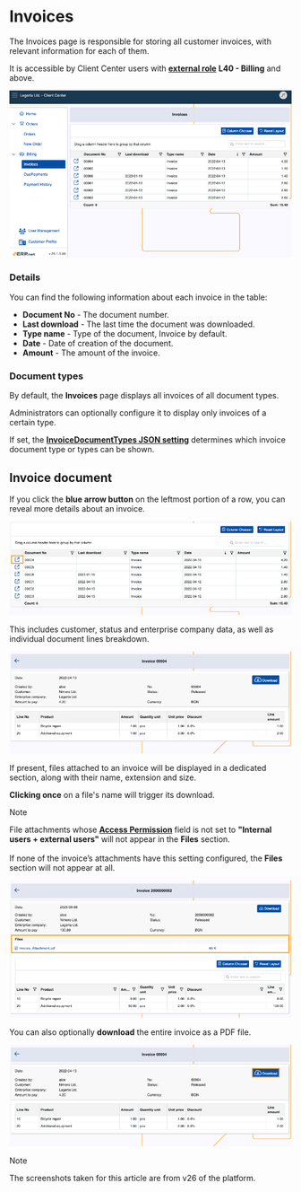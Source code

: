 # Invoices

The Invoices page is responsible for storing all customer invoices, with relevant information for each of them. 

It is accessible by Client Center users with **[external role](https://docs.erp.net/tech/modules/crm/sales/customers/external-access.html#roles)** **L40 - Billing** and above.

![pictures](pictures/invoices_module.png)

### Details

You can find the following information about each invoice in the table:

- **Document No** - The document number.
- **Last download** - The last time the document was downloaded.
- **Type name** - Type of the document, Invoice by default.
- **Date** - Date of creation of the document.
- **Amount** - The amount of the invoice.

### Document types

By default, the **Invoices** page displays all invoices of all document types.

Administrators can optionally configure it to display only invoices of a certain type. 

If set, the **[InvoiceDocumentTypes JSON setting](https://docs.erp.net/tech/modules/crm/clientcenter/reference.html#invoicedocumenttypes-setting)** determines which invoice document type or types can be shown.

## Invoice document

If you click the **blue arrow button** on the leftmost portion of a row, you can reveal more details about an invoice.

![pictures](pictures/invoices_select.png)

This includes customer, status and enterprise company data, as well as individual document lines breakdown.

![pictures](pictures/invoices_details.png)

If present, files attached to an invoice will be displayed in a dedicated section, along with their name, extension and size.

**Clicking once** on a file's name will trigger its download.

> [!NOTE]
> File attachments whose **[Access Permission](https://docs.erp.net/webclient/introduction/how-to/access-permission-field.html)** field is not set to **"Internal users + external users"** will not appear in the **Files** section. <br> <br>
> If none of the invoice’s attachments have this setting configured, the **Files** section will not appear at all.

![pictures](pictures/invoices_attachment.png)

You can also optionally **download** the entire invoice as a PDF file.

![pictures](pictures/invoices_download.png)

> [!NOTE]
> 
> The screenshots taken for this article are from v26 of the platform.

